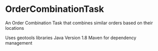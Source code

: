 # OrderCombinationTask
An Order Combination Task that combines similar orders based on their locations

Uses geotools libraries
Java Version 1.8
Maven for dependency management